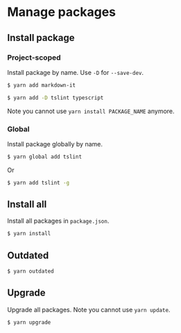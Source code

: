 # Manage packages


## Install package

### Project-scoped

Install package by name. Use `-D` for `--save-dev`.

```sh
$ yarn add markdown-it

$ yarn add -D tslint typescript
```

Note you cannot use `yarn install PACKAGE_NAME` anymore.

### Global

Install package globally by name.

```sh
$ yarn global add tslint
```

Or

```sh
$ yarn add tslint -g
```


## Install all

Install all packages in `package.json`.

```sh
$ yarn install
```


## Outdated

```sh
$ yarn outdated
```


## Upgrade

Upgrade all packages. Note you cannot use `yarn update`.

```sh
$ yarn upgrade
```
